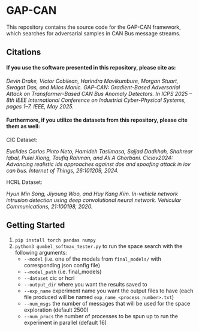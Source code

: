 # GAP-CAN
This repository contains the source code for the GAP-CAN framework, which searches for adversarial samples in CAN Bus message streams.

## Citations
#### If you use the software presented in this repository, please cite as:

*Devin Drake, Victor Cobilean, Harindra Mavikumbure, Morgan Stuart, Swagat Das, and Milos Manic. GAP-CAN: Gradient-Based Adversarial Attack on Transformer-Based CAN Bus Anomaly Detectors. In ICPS 2025 – 8th IEEE International Conference on Industrial Cyber-Physical Systems, pages 1–7. IEEE, May 2025.*

#### Furthermore, if you utilize the datasets from this repository, please cite them as well:

CIC Dataset:

*Euclides Carlos Pinto Neto, Hamideh Taslimasa, Sajjad Dadkhah, Shahrear Iqbal, Pulei Xiong, Taufiq Rahman, and Ali A Ghorbani. Ciciov2024: Advancing realistic ids approaches against dos and spoofing attack in iov can bus. Internet of Things, 26:101209, 2024.*

HCRL Dataset:

*Hyun Min Song, Jiyoung Woo, and Huy Kang Kim. In-vehicle network intrusion detection using deep convolutional neural network. Vehicular Communications, 21:100198, 2020.*

## Getting Started

1. `pip install torch pandas numpy`
2. `python3 gumbel_softmax_tester.py` to run the space search with the following arguments:
   - `--model` (i.e. one of the models from `final_models/` with corresponding json config file)
   - `--model_path` (i.e. final_models)
   - `--dataset` cic or hcrl
   - `--output_dir` where you want the results saved to
   - `--exp_name` experiment name you want the output files to have (each file produced will be named `exp_name_<process_number>.txt`)
   - `--num_msgs` the number of messages that will be used for the space exploration (default 2500)
   - `--num_procs` the number of processes to be spun up to run the experiment in parallel (default 16)
